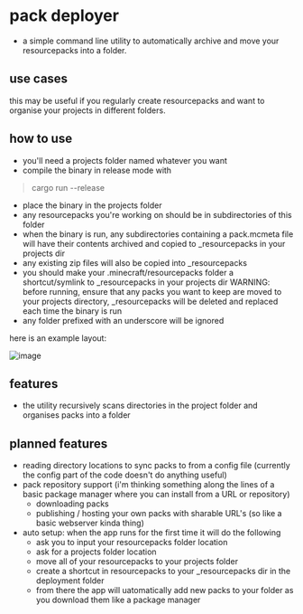 # pack deployer

- a simple command line utility to automatically archive and move your resourcepacks into a folder.

## use cases

this may be useful if you regularly create resourcepacks and want to organise your projects in different folders. 

## how to use

- you'll need a projects folder named whatever you want
- compile the binary in release mode with
 > cargo run --release
- place the binary in the projects folder
- any resourcepacks you're working on should be in subdirectories of this folder
- when the binary is run, any subdirectories containing a pack.mcmeta file will have their contents archived and copied to _resourcepacks in your projects dir
- any existing zip files will also be copied into _resourcepacks
- you should make your .minecraft/resourcepacks folder a shortcut/symlink to _resourcepacks in your projects dir
WARNING: before running, ensure that any packs you want to keep are moved to your projects directory, _resourcepacks will be deleted and replaced each time the binary is run
- any folder prefixed with an underscore will be ignored

here is an example layout:

![image](https://github.com/FantasyPvP/fqntqpacks/assets/80643031/e9603295-abe3-4eeb-872b-9cf75254eca8)


## features
- the utility recursively scans directories in the project folder and organises packs into a folder

## planned features

- reading directory locations to sync packs to from a config file (currently the config part of the code doesn't do anything useful)
- pack repository support (i'm thinking something along the lines of a basic package manager where you can install from a URL or repository)
    - downloading packs
    - publishing / hosting your own packs with sharable URL's (so like a basic webserver kinda thing)
- auto setup: when the app runs for the first time it will do the following
    - ask you to input your resourcepacks folder location
    - ask for a projects folder location
    - move all of your resourcepacks to your projects folder
    - create a shortcut in resourcepacks to your _resourcepacks dir in the deployment folder
    - from there the app will uatomatically add new packs to your folder as you download them like a package manager
